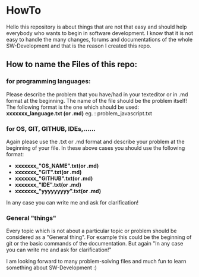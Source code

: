 # HowTo
Hello this repository is about things that are not that easy and should help everybody who wants to begin in software development. I know that it is not easy to handle the many changes, forums and documentations of the whole SW-Development and that is the reason I created this repo.


## How to name the Files of this repo:

### for programming languages:
Please describe the problem that you have/had in your texteditor or in .md format at the beginning. The name of the file should be the problem itself! The following format is the one which should be used:
  **xxxxxxx_language.txt (or .md)** eg. : problem_javascript.txt
  
### for OS, GIT, GITHUB, IDEs,......
Again please use the .txt or .md format and describe your problem at the beginning of your file. In these above cases you should use the following format:
 - **xxxxxxx_"OS_NAME".txt(or .md)**
 - **xxxxxxx_"GIT".txt(or .md)**
 - **xxxxxxx_"GITHUB".txt(or .md)**
 - **xxxxxxx_"IDE".txt(or .md)**
 - **xxxxxxx_"yyyyyyyyy".txt(or .md)**

In any case you can write me and ask for clarification!


### General "things"
Every topic which is not about a particular topic or problem should be considered as a "General thing". For example this could be the beginning of git or the basic commands of the documentation. But again "In any case you can write me and ask for clarification!"


I am looking forward to many problem-solving files and much fun to learn something about SW-Development :)
  







